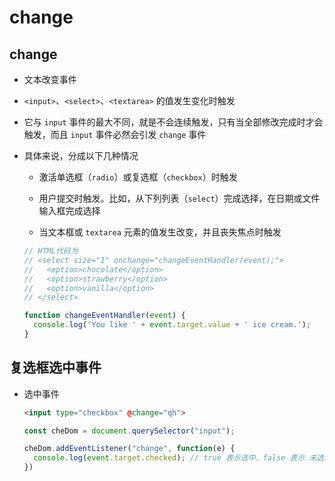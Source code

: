 # change

## change

  - 文本改变事件

  - `<input>`、`<select>`、`<textarea>` 的值发生变化时触发

  - 它与 `input` 事件的最大不同，就是不会连续触发，只有当全部修改完成时才会触发，而且 `input` 事件必然会引发 `change` 事件

  - 具体来说，分成以下几种情况

      - 激活单选框（`radio`）或复选框（`checkbox`）时触发

      - 用户提交时触发。比如，从下列列表（`select`）完成选择，在日期或文件输入框完成选择

      - 当文本框或 `textarea` 元素的值发生改变，并且丧失焦点时触发

    ```javascript
    // HTML代码为
    // <select size="1" onchange="changeEventHandler(event);">
    //   <option>chocolate</option>
    //   <option>strawberry</option>
    //   <option>vanilla</option>
    // </select>

    function changeEventHandler(event) {
      console.log('You like ' + event.target.value + ' ice cream.');
    }
    ```

## 复选框选中事件

  - 选中事件

    ```html
    <input type="checkbox" @change="qh">
    ```

    ```javascript
    const cheDom = document.querySelector("input");

    cheDom.addEventListener("change", function(e) {
      console.log(event.target.checked); // true 表示选中，false 表示 未选中
    })
    ```
